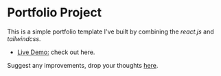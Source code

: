 # Portfolio Project

This is a simple portfolio template I've built by combining the _react.js_ and _tailwindcss_.

- [Live Demo:](https://wajahat-dev.vercel.app/) check out here.

Suggest any improvements, drop your thoughts [here](mailto:contact.chwajahat@gmail.com).
